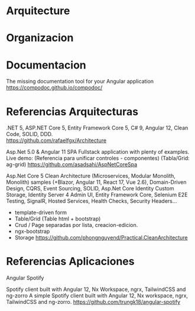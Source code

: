 # Arquitecture

# Organizacion

# Documentacion 

The missing documentation tool for your Angular application
https://compodoc.github.io/compodoc/

# Referencias Arquitecturas
 
.NET 5, ASP.NET Core 5, Entity Framework Core 5, C# 9, Angular 12, Clean Code, SOLID, DDD.  
https://github.com/rafaelfgx/Architecture 


Asp.Net 5.0 & Angular 11 SPA Fullstack application with plenty of examples. Live demo: 
(Referencia para unificar controles - componentes)
(Tabla/Grid: ag-grid)
https://github.com/asadsahi/AspNetCoreSpa
 

Asp.Net Core 5 Clean Architecture (Microservices, Modular Monolith, Monolith) samples (+Blazor, Angular 11, React 17, Vue 2.6), Domain-Driven Design, CQRS, Event Sourcing, SOLID, Asp.Net Core Identity Custom Storage, Identity Server 4 Admin UI, Entity Framework Core, Selenium E2E Testing, SignalR, Hosted Services, Health Checks, Security Headers… 

- template-driven form
- Table/Grid (Table html + bootstrap)
- Crud / Page separadas por lista, creacion-edicion.
- ngx-bootstrap 
- Storage
https://github.com/phongnguyend/Practical.CleanArchitecture

# Referencias Aplicaciones

Angular Spotify

Spotify client built with Angular 12, Nx Workspace, ngrx, TailwindCSS and ng-zorro 
A simple Spotify client built with Angular 12, Nx workspace, ngrx, TailwindCSS and ng-zorro. 
https://github.com/trungk18/angular-spotify